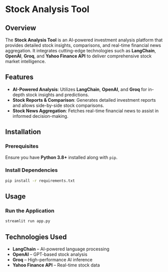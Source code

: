 # Stock Analysis Tool

## Overview
The **Stock Analysis Tool** is an AI-powered investment analysis platform that provides detailed stock insights, comparisons, and real-time financial news aggregation. It integrates cutting-edge technologies such as **LangChain**, **OpenAI**, **Groq**, and **Yahoo Finance API** to deliver comprehensive stock market intelligence.

## Features
- **AI-Powered Analysis**: Utilizes **LangChain**, **OpenAI**, and **Groq** for in-depth stock insights and predictions.
- **Stock Reports & Comparison**: Generates detailed investment reports and allows side-by-side stock comparisons.
- **Stock News Aggregation**: Fetches real-time financial news to assist in informed decision-making.

## Installation
### Prerequisites
Ensure you have **Python 3.8+** installed along with `pip`.


### Install Dependencies
```sh
pip install -r requirements.txt
```

## Usage
### Run the Application
```sh
streamlit run app.py
```

## Technologies Used
- **LangChain** – AI-powered language processing
- **OpenAI** – GPT-based stock analysis
- **Groq** – High-performance AI inference
- **Yahoo Finance API** – Real-time stock data
